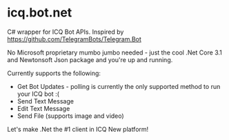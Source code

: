 # icq.bot.net

C# wrapper for ICQ Bot APIs. Inspired by https://github.com/TelegramBots/Telegram.Bot

No Microsoft proprietary mumbo jumbo needed - just the cool .Net Core 3.1 and Newtonsoft Json package and you're up and running.

Currently supports the following:
* Get Bot Updates - polling is currently the only supported method to run your ICQ bot :(
* Send Text Message
* Edit Text Message
* Send File (supports image and video)

Let's make .Net the #1 client in ICQ New platform!
